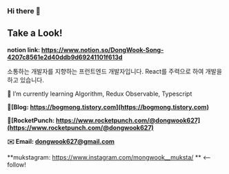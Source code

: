 ### Hi there 👋

## Take a Look!
**notion link: https://www.notion.so/DongWook-Song-4207c8561e2d40ddb9d69241101f613d**
<!--
**quino0627/quino0627** is a ✨ _special_ ✨ repository because its `README.md` (this file) appears on your GitHub profile.

Here are some ideas to get you started:

- 🔭 I’m currently working on ...
- 🌱 I’m currently learning ...
- 👯 I’m looking to collaborate on ...
- 🤔 I’m looking for help with ...
- 💬 Ask me about ...
- 📫 How to reach me: ...
- 😄 Pronouns: ...
- ⚡ Fun fact: ...
-->

소통하는 개발자를 지향하는 프런트엔드 개발자입니다. React를 주력으로 하여 개발을 하고 있습니다.

🌱 I’m currently learning Algorithm, Redux Observable, Typescript

**📔[Blog: https://bogmong.tistory.com](https://bogmong.tistory.com)**

**🚀[RocketPunch: https://www.rocketpunch.com/@dongwook627](https://www.rocketpunch.com/@dongwook627)**

**✉️ Email: dongwook627@gmail.com**

**mukstagram: https://www.instagram.com/mongwook__muksta/ ** <-- follow!

